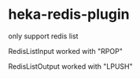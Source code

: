 # heka-redis-plugin
only support redis list

RedisListInput worked with "RPOP" 

RedisListOutput worked with "LPUSH"
